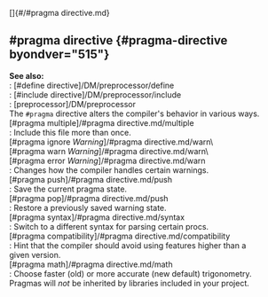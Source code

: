 []{#/#pragma directive.md}    
## #pragma directive {#pragma-directive byondver="515"}    
**See also:**    
:   [#define directive]/DM/preprocessor/define    
:   [#include directive]/DM/preprocessor/include    
:   [preprocessor]/DM/preprocessor    
The `#pragma` directive alters the compiler\'s behavior in various ways.    
[#pragma multiple]/#pragma directive.md/multiple    
:   Include this file more than once.    
[#pragma ignore *Warning*]/#pragma directive.md/warn\    
[#pragma warn *Warning*]/#pragma directive.md/warn\    
[#pragma error *Warning*]/#pragma directive.md/warn    
:   Changes how the compiler handles certain warnings.    
[#pragma push]/#pragma directive.md/push    
:   Save the current pragma state.    
[#pragma pop]/#pragma directive.md/push    
:   Restore a previously saved warning state.    
[#pragma syntax]/#pragma directive.md/syntax    
:   Switch to a different syntax for parsing certain procs.    
[#pragma compatibility]/#pragma directive.md/compatibility    
:   Hint that the compiler should avoid using features higher than a    
    given version.    
[#pragma math]/#pragma directive.md/math    
:   Choose faster (old) or more accurate (new default) trigonometry.    
Pragmas will *not* be inherited by libraries included in your project.  